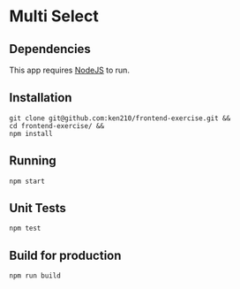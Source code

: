 # Multi Select

## Dependencies

This app requires [NodeJS](https://nodejs.org) to run.

## Installation

```
git clone git@github.com:ken210/frontend-exercise.git &&
cd frontend-exercise/ &&
npm install
```

## Running

`npm start`

## Unit Tests

`npm test`

## Build for production

`npm run build`
